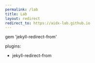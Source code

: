 ```yaml
---
permalink: /lab
title: Lab
layout: redirect
redirect_to: https://aidx-lab.github.io
---
```


gem 'jekyll-redirect-from'

plugins:
  - jekyll-redirect-from

